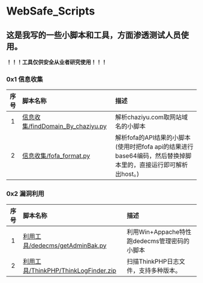 # WebSafe_Scripts
## 这是我写的一些小脚本和工具，方面渗透测试人员使用。
**！！！工具仅供安全从业者研究使用！！！**
### 0x1 信息收集
|序号|脚本名称|描述|
|:---:|:---|:---|
|1|[信息收集/findDomain_By_chaziyu.py](信息收集/findDomain_By_chaziyu.py)|解析chaziyu.com取网站域名的小脚本|
|2|[信息收集/fofa_format.py](信息收集/fofa_format.py)|解析fofa的API结果的小脚本(使用时把fofa api的结果进行base64编码，然后替换掉脚本里的，直接运行即可解析出host。)|

### 0x2 漏洞利用
|序号|脚本名称|描述|
|:---:|:---|:---|
|1|[利用工具/dedecms/getAdminBak.py](利用工具/dedecms/getAdminBak.py)|利用Win+Appache特性跑dedecms管理密码的小脚本|
|2|[利用工具/ThinkPHP/ThinkLogFinder.zip](利用工具/ThinkPHP/ThinkLogFinder.zip)|扫描ThinkPHP日志文件，支持多种版本。|
